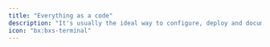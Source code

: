 ```yaml
---
title: "Everything as a code"
description: "It's usually the ideal way to configure, deploy and document."
icon: "bx:bxs-terminal"
---
```


